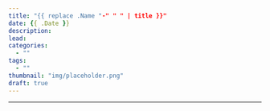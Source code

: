 ```yaml
---
title: "{{ replace .Name "-" " " | title }}"
date: {{ .Date }}
description:
lead:
categories:
  - ""
tags:
  - ""
thumbnail: "img/placeholder.png"
draft: true
---
```




---
